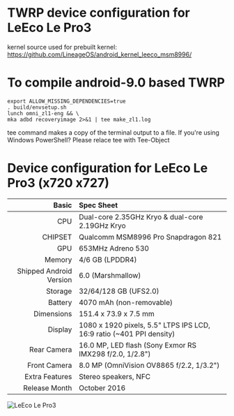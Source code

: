 TWRP device configuration for LeEco Le Pro3
==============

kernel source used for prebuilt kernel:
https://github.com/LineageOS/android_kernel_leeco_msm8996/

To compile android-9.0 based TWRP
==============

    export ALLOW_MISSING_DEPENDENCIES=true
    . build/envsetup.sh
    lunch omni_zl1-eng && \
    mka adbd recoveryimage 2>&1 | tee make_zl1.log

tee command makes a copy of the terminal output to a file.
If you're using Windows PowerShell? Please relace tee with
Tee-Object


Device configuration for LeEco Le Pro3 (x720 x727)
=====================================

Basic                   | Spec Sheet
-----------------------:|:-------------------------
CPU                     | Dual-core 2.35GHz Kryo & dual-core 2.19GHz Kryo
CHIPSET                 | Qualcomm MSM8996 Pro Snapdragon 821
GPU                     | 653MHz Adreno 530
Memory                  | 4/6 GB (LPDDR4)
Shipped Android Version | 6.0 (Marshmallow)
Storage                 | 32/64/128 GB (UFS2.0)
Battery                 | 4070 mAh (non-removable)
Dimensions              | 151.4 x 73.9 x 7.5 mm
Display                 | 1080 x 1920 pixels, 5.5" LTPS IPS LCD, 16:9 ratio (~401 PPI density)
Rear Camera             | 16.0 MP, LED flash (Sony Exmor RS IMX298 f/2.0, 1/2.8")
Front Camera            | 8.0 MP (OmniVision OV8865 f/2.2, 1/3.2")
Extra Features          | Stereo speakers, NFC
Release Month           | October 2016

![LeEco Le Pro3](https://wiki.lineageos.org/images/devices/zl1.png "LeEco Le Pro3")
